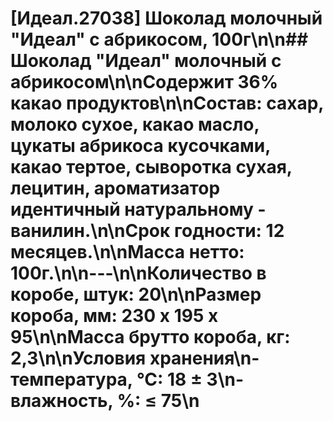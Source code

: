 # [Идеал.27038] Шоколад молочный "Идеал" с абрикосом, 100г\n\n## Шоколад "Идеал" молочный с абрикосом\n\nСодержит 36% какао продуктов\n\nСостав: сахар, молоко сухое, какао масло, цукаты абрикоса кусочками, какао тертое, сыворотка сухая, лецитин, ароматизатор идентичный натуральному - ванилин.\n\nСрок годности: 12 месяцев.\n\nМасса нетто: 100г.\n\n---\n\nКоличество в коробе, штук: 20\n\nРазмер короба, мм: 230 х 195 х 95\n\nМасса брутто короба, кг: 2,3\n\nУсловия хранения\n- температура, °С: 18 ± 3\n- влажность, %: ≤ 75\n
